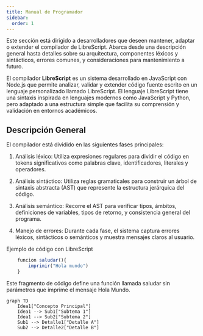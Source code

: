 ```yaml
---
title: Manual de Programador
sidebar:
  order: 1
---
```


Este sección está dirigido a desarrolladores que deseen mantener, adaptar o extender el compilador de LibreScript. Abarca desde una descripción general hasta detalles sobre su arquitectura, componentes léxicos y sintácticos, errores comunes, y consideraciones para mantenimiento a futuro.

El compilador **LibreScript** es un sistema desarrollado en JavaScript con Node.js que permite analizar, validar y extender código fuente escrito en un lenguaje personalizado llamado LibreScript. El lenguaje LibreScript tiene una sintaxis inspirada en lenguajes modernos como JavaScript y Python, pero adaptado a una estructura simple que facilita su comprensión y validación en entornos académicos.

## Descripción General

El compilador está dividido en las siguientes fases principales:

1. Análisis léxico: Utiliza expresiones regulares para dividir el código en tokens significativos como palabras clave, identificadores, literales y operadores.

2. Análisis sintáctico: Utiliza reglas gramaticales para construir un árbol de sintaxis abstracta (AST) que represente la estructura jerárquica del código.

3. Análisis semántico: Recorre el AST para verificar tipos, ámbitos, definiciones de variables, tipos de retorno, y consistencia general del programa.

4. Manejo de errores: Durante cada fase, el sistema captura errores léxicos, sintácticos o semánticos y muestra mensajes claros al usuario.

Ejemplo de código con LibreScript

```ts
    funcion saludar(){
        imprimir("Hola mundo")
    }
```

Este fragmento de código define una función llamada saludar sin parámetros que imprime el mensaje Hola Mundo.

```mermaid
graph TD
    Idea1["Concepto Principal"]
    Idea1 --> Sub1["Subtema 1"]
    Idea1 --> Sub2["Subtema 2"]
    Sub1 --> Detalle1["Detalle A"]
    Sub2 --> Detalle2["Detalle B"]
```
